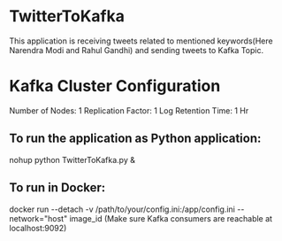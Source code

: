 # TwitterToKafka
This application is receiving tweets related to mentioned keywords(Here Narendra Modi and Rahul Gandhi) and sending tweets to Kafka Topic.

# Kafka Cluster Configuration
Number of Nodes: 1
Replication Factor: 1
Log Retention Time: 1 Hr

## To run the application as Python application:
nohup python TwitterToKafka.py &

## To run in Docker:
docker run --detach -v /path/to/your/config.ini:/app/config.ini --network="host" image_id (Make sure Kafka consumers are reachable at localhost:9092)

